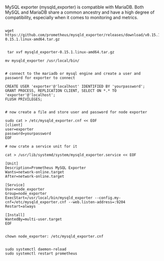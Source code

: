 MySQL exporter (mysqld_exporter) is compatible with MariaDB. Both MySQL and MariaDB share a common ancestry and have a high degree of compatibility, especially when it comes to monitoring and metrics.

```

wget https://github.com/prometheus/mysqld_exporter/releases/download/v0.15.1/mysqld_exporter-0.15.1.linux-amd64.tar.gz


 tar xvf mysqld_exporter-0.15.1.linux-amd64.tar.gz

mv mysqld_exporter /usr/local/bin/


# connect to the mariadb or mysql engine and create a user and password for exporter to connect 

CREATE USER 'exporter'@'localhost' IDENTIFIED BY 'yourpassword';
GRANT PROCESS, REPLICATION CLIENT, SELECT ON *.* TO 'exporter'@'localhost';
FLUSH PRIVILEGES;


# now create a file and store user and password for node exporter

sudo cat > /etc/mysqld_exporter.cnf << EOF
[client]
user=exporter
password=yourpassword
EOF

# now crate a service unit for it

cat > /usr/lib/systemd/system/mysqld_exporter.service << EOF

[Unit]
Description=Prometheus MySQL Exporter
Wants=network-online.target
After=network-online.target

[Service]
User=node_exporter
Group=node_exporter
ExecStart=/usr/local/bin/mysqld_exporter --config.my-cnf=/etc/mysqld_exporter.cnf --web.listen-address=:9204
Restart=always

[Install]
WantedBy=multi-user.target
EOF


chown node_exporter: /etc/mysqld_exporter.cnf


sudo systemctl daemon-reload
sudo systemctl restart prometheus



```
